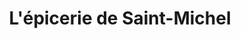 ---
title: "L'épicerie de Saint-Michel"
url: /saint-michel-de-lanes/lepicerie-de-saint-michel/
shop: Lebensmittel
---